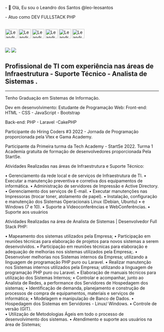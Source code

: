 

<p>
- 👋 Olá, Eu sou o Leandro dos Santos @leo-leosantos
</p>
<p>
- Atuo como DEV FULLSTACK PHP
</p>


<div style="display: inline_block"><br>
  <img align="center" alt="Leandro-Js" height="30" width="40" src="https://cdn.jsdelivr.net/gh/devicons/devicon/icons/javascript/javascript-original.svg">
  <img align="center" alt="Leandro-PHP" height="30" width="40" src="https://cdn.jsdelivr.net/gh/devicons/devicon/icons/php/php-original.svg">
  <img align="center" alt="Leandro-Laravel" height="30" width="40" src="https://cdn.jsdelivr.net/gh/devicons/devicon/icons/laravel/laravel-plain-wordmark.svg">
  <img align="center" alt="Leandro-HTML" height="30" width="40" src="https://cdn.jsdelivr.net/gh/devicons/devicon/icons/html5/html5-original.svg" >
  <img align="center" alt="Leandro-CSS" height="30" width="40" src="https://cdn.jsdelivr.net/gh/devicons/devicon/icons/css3/css3-original.svg" >
  <img align="center" alt="Leandro-Boostrap" height="30" width="40" src="https://cdn.jsdelivr.net/gh/devicons/devicon/icons/bootstrap/bootstrap-original.svg" >

</div>
</br>
<div> 


  <a href = "mailto:lds.leosantos@gmail.com"><img src="https://img.shields.io/badge/-Gmail-%23333?style=for-the-badge&logo=gmail&logoColor=white" target="_blank"></a>
  <a href="https://www.linkedin.com/in/leandro-dos-santos-35644790/" target="_blank"><img src="https://img.shields.io/badge/-LinkedIn-%230077B5?style=for-the-badge&logo=linkedin&logoColor=white" target="_blank"></a> 
 
 
</div>

<div>


<h2>Profissional de TI com  experiência nas áreas de Infraestrutura - Suporte Técnico - Analista de Sistemas .</h2>
<hr>
Tenho Graduação em Sistemas de Informação.

Dev em desenvolvimento: Estudante de Programação Web: 
Front-end:  HTML - CSS - JavaScript  - Bootstrap


Back-end: PHP - Laravel -CakePHP 

Participante do Hiring Coders #3 2022 - Jornada de Programação proporcionada pela Vtex  e Gama Academy.

Participante da Primeira turma da Tech Academy - StartSe 2022. Turma 1 
Academia gratuita de formação de desenvolvedores proporcionada Pela StartSe.

Atividades Realizadas nas áreas de Infraestrutura e Suporte Técnico:

• Gerenciamento da rede local e de serviços de Infraestrutura de TI.
• Executar a manutenção preventiva e corretiva dos equipamentos de informática.
• Administração de servidores de Impressão e Active Directory.
• Gerenciamento dos serviços de E-mail.
• Executar manutenções nas Impressoras (trocar toner, atolamento de papel).
• Instalação, configuração e manutenção dos Sistemas Operacionais Linux (Debian, Ubuntu)
• e Windows (7 e 10).
• Suporte a Videoconferências e WebConferências.
• Suporte aos usuários


Atividades Realizadas na área de Analista de Sistemas | Desenvolvedor Full Stack PHP:

•	Mapeamento dos sistemas utilizados pela Empresa;
•	Participação em reuniões técnicas para elaboração de projetos para novos sistemas a serem desenvolvidos.
•	Participação em reuniões técnicas para elaboração e adequação de melhorias nos sistemas utilizados pela Empresa;.
•	Desenvolver melhorias nos Sistemas internos da Empresa; utilizando a linguagem de programação PHP puro ou  Laravel.
•	Realizar manutenção nos Sistemas internos utilizados pela Empresa; utilizando a linguagem de programação PHP puro ou Laravel.
•	Elaboração de manuais técnicos para utilização dos Sistemas Internos;
•	Controlar e acompanhar, junto ao Analista de Redes, a performance dos Servidores de Hospedagem dos sistemas;
•	Identificação de demanda, planejamento e construção de processos de compra de equipamentos, materiais e serviços de informática;
•	Modelagem e manipulação de Banco de Dados.
•	Hospedagem dos Sistemas em Servidores - Linux/ Windows.
•	Controle de versão (GIT).  
•	Utilização de Metodologias Ágeis em todo o processo de desenvolvimento dos sistemas.
•	Atendimento e suporte aos usuários na área de Sistemas;


